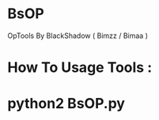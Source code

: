 # BsOP
OpTools By BlackShadow ( Bimzz / Bimaa )

# How To Usage Tools :
# python2 BsOP.py <ip> <port>
